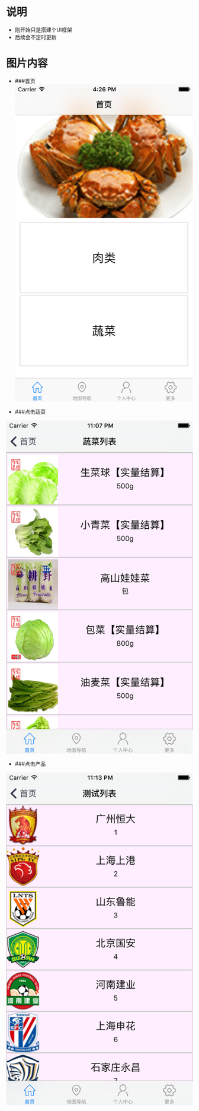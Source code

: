 # 说明
* 刚开始只是搭建个UI框架
* 后续会不定时更新




# 图片内容
* ###首页
![截屏](https://raw.githubusercontent.com/429329513wanting/RCTDemo/master/Simulator%20Screen%20Shot%202015%E5%B9%B412%E6%9C%8811%E6%97%A5%20%E4%B8%8B%E5%8D%884.26.05.png)

* ###点击蔬菜

![蔬菜](https://raw.githubusercontent.com/429329513wanting/RCTDemo/master/Simulator%20Screen%20Shot%202015%E5%B9%B412%E6%9C%8811%E6%97%A5%20%E4%B8%8B%E5%8D%8811.07.13.png)


* ###点击产品

![产品](https://raw.githubusercontent.com/429329513wanting/RCTDemo/master/xx.png)

